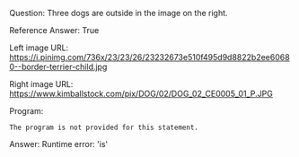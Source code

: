 Question: Three dogs are outside in the image on the right.

Reference Answer: True

Left image URL: https://i.pinimg.com/736x/23/23/26/23232673e510f495d9d8822b2ee60680--border-terrier-child.jpg

Right image URL: https://www.kimballstock.com/pix/DOG/02/DOG_02_CE0005_01_P.JPG

Program:

```
The program is not provided for this statement.
```
Answer: Runtime error: 'is'

